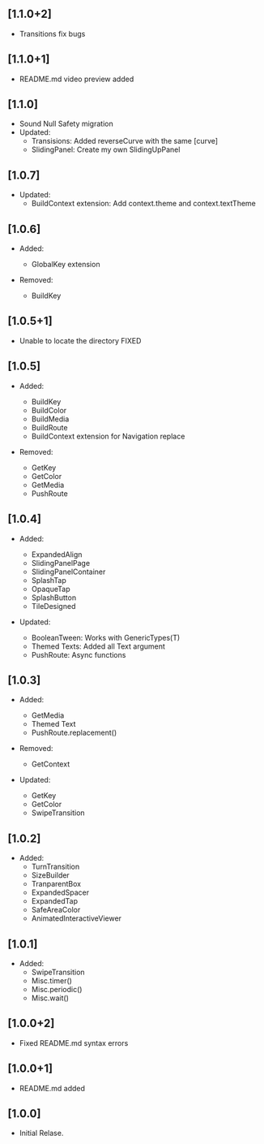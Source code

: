 ## [1.1.0+2]

- Transitions fix bugs

## [1.1.0+1]

- README.md video preview added

## [1.1.0]

- Sound Null Safety migration
- Updated:
  - Transisions: Added reverseCurve with the same [curve]
  - SlidingPanel: Create my own SlidingUpPanel


## [1.0.7]

- Updated:
  - BuildContext extension: Add context.theme and context.textTheme

## [1.0.6]

- Added:
  - GlobalKey extension

- Removed:
  - BuildKey

## [1.0.5+1]

- Unable to locate the directory FIXED


## [1.0.5]

- Added:

  - BuildKey
  - BuildColor
  - BuildMedia
  - BuildRoute
  - BuildContext extension for Navigation replace

- Removed:
  - GetKey
  - GetColor
  - GetMedia
  - PushRoute


## [1.0.4]

- Added:

  - ExpandedAlign
  - SlidingPanelPage
  - SlidingPanelContainer
  - SplashTap
  - OpaqueTap
  - SplashButton
  - TileDesigned

- Updated:
  - BooleanTween: Works with GenericTypes(T)
  - Themed Texts: Added all Text argument
  - PushRoute: Async functions 

## [1.0.3]

- Added:

  - GetMedia
  - Themed Text
  - PushRoute.replacement()

- Removed:

  - GetContext

- Updated:
  - GetKey
  - GetColor
  - SwipeTransition

## [1.0.2]

- Added:
  - TurnTransition
  - SizeBuilder
  - TranparentBox
  - ExpandedSpacer
  - ExpandedTap
  - SafeAreaColor
  - AnimatedInteractiveViewer

## [1.0.1]

- Added:
  - SwipeTransition
  - Misc.timer()
  - Misc.periodic()
  - Misc.wait()

## [1.0.0+2]

- Fixed README.md syntax errors

## [1.0.0+1]

- README.md added

## [1.0.0]

- Initial Relase.

